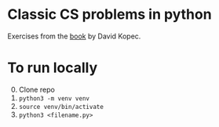 # Classic CS problems in python

Exercises from the [book](https://www.manning.com/books/classic-computer-science-problems-in-python) by David Kopec.

# To run locally

0. Clone repo
1. `python3 -m venv venv`
2. `source venv/bin/activate`
3. `python3 <filename.py>`
